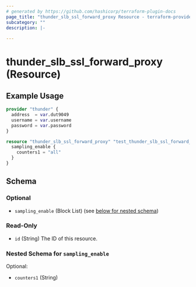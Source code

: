 ```yaml
---
# generated by https://github.com/hashicorp/terraform-plugin-docs
page_title: "thunder_slb_ssl_forward_proxy Resource - terraform-provider-thunder"
subcategory: ""
description: |-
  
---
```


# thunder_slb_ssl_forward_proxy (Resource)



## Example Usage

```terraform
provider "thunder" {
  address  = var.dut9049
  username = var.username
  password = var.password
}

resource "thunder_slb_ssl_forward_proxy" "test_thunder_slb_ssl_forward_proxy" {
  sampling_enable {
    counters1 = "all"
  }
}
```

<!-- schema generated by tfplugindocs -->
## Schema

### Optional

- `sampling_enable` (Block List) (see [below for nested schema](#nestedblock--sampling_enable))

### Read-Only

- `id` (String) The ID of this resource.

<a id="nestedblock--sampling_enable"></a>
### Nested Schema for `sampling_enable`

Optional:

- `counters1` (String)


